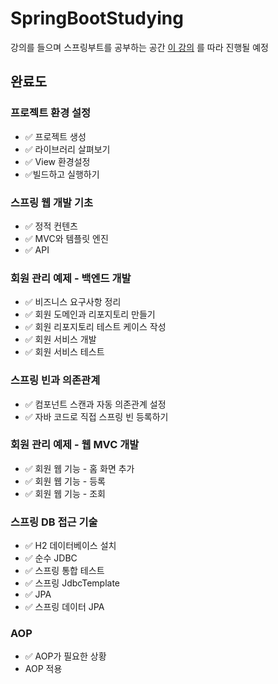 # SpringBootStudying
강의를 들으며 스프링부트를 공부하는 공간
<a href = "https://www.inflearn.com/course/%EC%8A%A4%ED%94%84%EB%A7%81-%EC%9E%85%EB%AC%B8-%EC%8A%A4%ED%94%84%EB%A7%81%EB%B6%80%ED%8A%B8/dashboard:">이 강의</a>
를 따라 진행될 예정

## 완료도
### 프로젝트 환경 설정
- :white_check_mark: 프로젝트 생성
- :white_check_mark: 라이브러리 살펴보기
- :white_check_mark: View 환경설정
- :white_check_mark:빌드하고 실행하기
### 스프링 웹 개발 기초
- :white_check_mark: 정적 컨텐츠
- :white_check_mark: MVC와 템플릿 엔진
- :white_check_mark: API
### 회원 관리 예제 - 백엔드 개발
- :white_check_mark: 비즈니스 요구사항 정리
- :white_check_mark: 회원 도메인과 리포지토리 만들기
- :white_check_mark: 회원 리포지토리 테스트 케이스 작성
- :white_check_mark: 회원 서비스 개발
- :white_check_mark: 회원 서비스 테스트
### 스프링 빈과 의존관계
- :white_check_mark: 컴포넌트 스캔과 자동 의존관계 설정
- :white_check_mark: 자바 코드로 직접 스프링 빈 등록하기
### 회원 관리 예제 - 웹 MVC 개발
- :white_check_mark: 회원 웹 기능 - 홈 화면 추가
- :white_check_mark: 회원 웹 기능 - 등록
- :white_check_mark: 회원 웹 기능 - 조회

### 스프링 DB 접근 기술
- :white_check_mark: H2 데이터베이스 설치
- :white_check_mark: 순수 JDBC
- :white_check_mark: 스프링 통합 테스트
- :white_check_mark: 스프링 JdbcTemplate
- :white_check_mark: JPA
- :white_check_mark: 스프링 데이터 JPA

### AOP
- :white_check_mark: AOP가 필요한 상황
- AOP 적용

      
